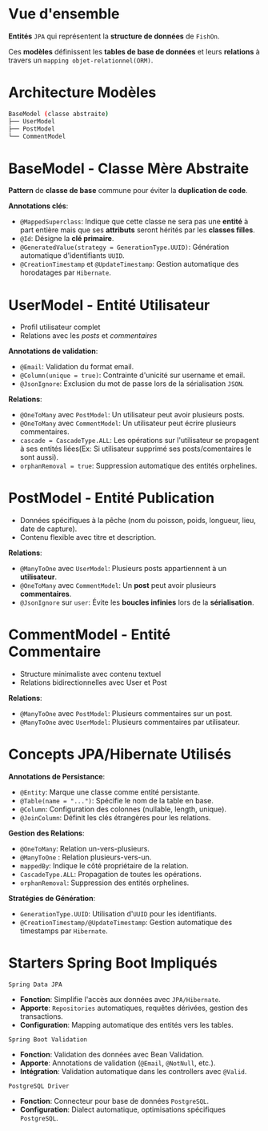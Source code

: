 # Vue d'ensemble
__Entités__ `JPA` qui représentent la __structure de données__ de `FishOn`.

Ces __modèles__ définissent les __tables de base de données__ et leurs __relations__ à travers un `mapping objet-relationnel(ORM)`.

# Architecture Modèles
```bash
BaseModel (classe abstraite)
├── UserModel
├── PostModel
└── CommentModel
```

# BaseModel - Classe Mère Abstraite
__Pattern__ de __classe de base__ commune pour éviter la __duplication de code__.

__Annotations clés__:
- `@MappedSuperclass`: Indique que cette classe ne sera pas une __entité__ à part entière mais que ses __attributs__ seront hérités par les __classes filles__.
- `@Id`: Désigne la __clé primaire__.
- `@GeneratedValue(strategy = GenerationType.UUID)`: Génération automatique d'identifiants `UUID`.
- `@CreationTimestamp` et `@UpdateTimestamp`: Gestion automatique des horodatages par `Hibernate`.

# UserModel - Entité Utilisateur
- Profil utilisateur complet
- Relations avec les _posts_ et _commentaires_

__Annotations de validation__:
- `@Email`: Validation du format email.
- `@Column(unique = true)`: Contrainte d'unicité sur username et email.
- `@JsonIgnore`: Exclusion du mot de passe lors de la sérialisation `JSON`.

__Relations__:
- `@OneToMany` avec `PostModel`: Un utilisateur peut avoir plusieurs posts.
- `@OneToMany` avec `CommentModel`: Un utilisateur peut écrire plusieurs commentaires.
- `cascade = CascadeType.ALL`: Les opérations sur l'utilisateur se propagent à ses entités liées(Ex: Si utilisateur supprimé ses posts/comentaires le sont aussi).
- `orphanRemoval = true`: Suppression automatique des entités orphelines.

# PostModel - Entité Publication
- Données spécifiques à la pêche (nom du poisson, poids, longueur, lieu, date de capture).
- Contenu flexible avec titre et description.

__Relations__:
- `@ManyToOne` avec `UserModel`: Plusieurs posts appartiennent à un __utilisateur__.
- `@OneToMany` avec `CommentModel`: Un __post__ peut avoir plusieurs __commentaires__.
- `@JsonIgnore` sur `user`: Évite les __boucles infinies__ lors de la __sérialisation__.

# CommentModel - Entité Commentaire
- Structure minimaliste avec contenu textuel
- Relations bidirectionnelles avec User et Post

__Relations__:
- `@ManyToOne` avec `PostModel`: Plusieurs commentaires sur un post.
- `@ManyToOne` avec `UserModel`: Plusieurs commentaires par utilisateur.

# Concepts JPA/Hibernate Utilisés
__Annotations de Persistance__:
- `@Entity`: Marque une classe comme entité persistante.
- `@Table(name = "...")`: Spécifie le nom de la table en base.
- `@Column`: Configuration des colonnes (nullable, length, unique).
- `@JoinColumn`: Définit les clés étrangères pour les relations.

__Gestion des Relations__:
- `@OneToMany`: Relation un-vers-plusieurs.
- `@ManyToOne` : Relation plusieurs-vers-un.
- `mappedBy`: Indique le côté propriétaire de la relation.
- `CascadeType.ALL`: Propagation de toutes les opérations.
- `orphanRemoval`: Suppression des entités orphelines.

__Stratégies de Génération__:
- `GenerationType.UUID`: Utilisation d'`UUID` pour les identifiants.
- `@CreationTimestamp/@UpdateTimestamp`: Gestion automatique des timestamps par `Hibernate`.

# Starters Spring Boot Impliqués
`Spring Data JPA`
- __Fonction__: Simplifie l'accès aux données avec `JPA/Hibernate`.
- __Apporte__: `Repositories` automatiques, requêtes dérivées, gestion des transactions.
- __Configuration__: Mapping automatique des entités vers les tables.

`Spring Boot Validation`
- __Fonction__: Validation des données avec Bean Validation.
- __Apporte__: Annotations de validation (`@Email`, `@NotNull`, etc.).
- __Intégration__: Validation automatique dans les controllers avec `@Valid`.

`PostgreSQL Driver`
- __Fonction__: Connecteur pour base de données `PostgreSQL`.
- __Configuration__: Dialect automatique, optimisations spécifiques `PostgreSQL`.
